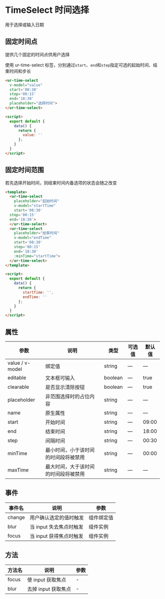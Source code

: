 # TimeSelect 时间选择

 用于选择或输入日期

## 固定时间点

提供几个固定的时间点供用户选择

使用 ur-time-select 标签，分别通过`start`、`end`和`step`指定可选的起始时间、结束时间和步长
```html
<ur-time-select
  v-model="value"
  start='08:30'
  step='00:15'
  end='18:30'
  placeholder="选择时间">
</ur-time-select>

<script>
  export default {
    data() {
      return {
        value: ''
      };
    }
  }
</script>
```

## 固定时间范围

若先选择开始时间，则结束时间内备选项的状态会随之改变


```html
<template>
  <ur-time-select
    placeholder="起始时间"
    v-model="startTime"
    start='08:30'
  step='00:15'
  end='18:30'>
  </ur-time-select>
  <ur-time-select
    placeholder="结束时间"
    v-model="endTime"
    start='08:30'
    step='00:15'
    end='18:30'
    :minTime="startTime">
  </ur-time-select>
</template>

<script>
  export default {
    data() {
      return {
        startTime: '',
        endTime: ''
      };
    }
  }
</script>
```

## 属性
| 参数      | 说明          | 类型      | 可选值                           | 默认值  |
|---------- |-------------- |---------- |--------------------------------  |-------- |
| value / v-model | 绑定值 | string | — | — |
| editable | 文本框可输入 | boolean | — | true |
| clearable | 是否显示清除按钮 | boolean | — | true |
| placeholder | 非范围选择时的占位内容 | string | — | — |
| name | 原生属性 | string | — | — |
| start | 开始时间 | string | — | 09:00 |
| end | 结束时间 | string | — | 18:00 |
| step | 间隔时间 | string | — | 00:30 |
| minTime | 最小时间，小于该时间的时间段将被禁用 | string | — | 00:00 |
| maxTime | 最大时间，大于该时间的时间段将被禁用 | string | — | — |


## 事件
| 事件名 | 说明 | 参数 |
|---------|--------|---------|
| change | 用户确认选定的值时触发 | 组件绑定值 |
| blur | 当 input 失去焦点时触发 | 组件实例 |
| focus | 当 input 获得焦点时触发 | 组件实例 |

## 方法
| 方法名 | 说明 | 参数 |
| ---- | ---- | ---- |
| focus | 使 input 获取焦点 | - |
| blur | 去掉 input 获取焦点 | - |
